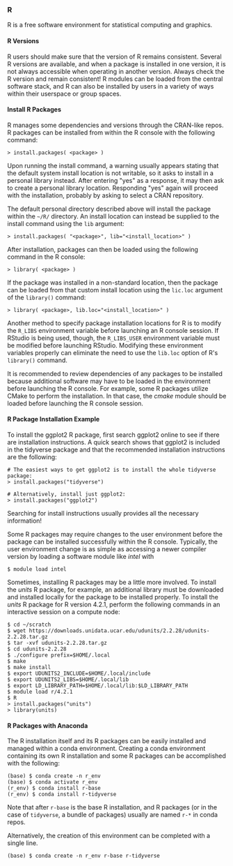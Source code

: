 

### R

R is a free software environment for statistical computing and graphics.


#### R Versions

R users should make sure that the version of R remains consistent. 
Several R versions are available, and when a package is installed in one version, it is not always accessible when operating in another version. 
Always check the R version and remain consistent! 
R modules can be loaded from the central software stack, and R can also be installed by users in a variety of ways within their userspace or group spaces.


#### Install R Packages

R manages some dependencies and versions through the CRAN-like repos. 
R packages can be installed from within the R console with the following command:

```
> install.packages( <package> )
```

Upon running the install command, a warning usually appears stating that the default system install location is not writable, so it asks to install in a personal library instead. 
After entering "yes" as a response, it may then ask to create a personal library location. 
Responding "yes" again will proceed with the installation, probably by asking to select a CRAN repository.

The default personal directory described above will install the package within the `~/R/` directory. 
An install location can instead be supplied to the install command using the `lib` argument:

```
> install.packages( "<package>", lib="<install_location>" )
```

After installation, packages can then be loaded using the following command in the R console:

```
> library( <package> )
```

If the package was installed in a non-standard location, then the package can be loaded from that custom install location using the `lic.loc` argument of the `library()` command:

```
> library( <package>, lib.loc="<install_location>" )
```

Another method to specify package installation locations for R is to modify the `R_LIBS` environment variable before launching an R console session. 
If RStudio is being used, though, the `R_LIBS_USER` environment variable must be modified before launching RStudio. 
Modifying these environment variables properly can eliminate the need to use the `lib.loc` option of R's `library()` command.

It is recommended to review dependencies of any packages to be installed because additional software may have to be loaded in the environment before launching the R console. 
For example, some R packages utilize CMake to perform the installation. 
In that case, the *cmake* module should be loaded before launching the R console session.


#### R Package Installation Example

To install the ggplot2 R package, first search ggplot2 online to see if there are installation instructions. 
A quick search shows that ggplot2 is included in the tidyverse package and that the recommended installation instructions are the following:

```
# The easiest ways to get ggplot2 is to install the whole tidyverse package:
> install.packages("tidyverse")

# Alternatively, install just ggplot2:
> install.packages("ggplot2")
```

Searching for install instructions usually provides all the necessary information!

Some R packages may require changes to the user environment before the package can be installed successfully within the R console. 
Typically, the user environment change is as simple as accessing a newer compiler version by loading a software module like *intel* with

```
$ module load intel
```

Sometimes, installing R packages may be a little more involved. 
To install the *units* R package, for example, an additional library must be downloaded and installed locally for the package to be installed properly. 
To install the *units* R package for R version 4.2.1, perform the following commands in an interactive session on a compute node:

```
$ cd ~/scratch
$ wget https://downloads.unidata.ucar.edu/udunits/2.2.28/udunits-2.2.28.tar.gz
$ tar -xvf udunits-2.2.28.tar.gz
$ cd udunits-2.2.28
$ ./configure prefix=$HOME/.local
$ make
$ make install
$ export UDUNITS2_INCLUDE=$HOME/.local/include
$ export UDUNITS2_LIBS=$HOME/.local/lib
$ export LD_LIBRARY_PATH=$HOME/.local/lib:$LD_LIBRARY_PATH
$ module load r/4.2.1
$ R
> install.packages("units")
> library(units)
```


#### R Packages with Anaconda

The R installation itself and its R packages can be easily installed and managed within a conda environment. 
Creating a conda environment containing its own R installation and some R packages can be accomplished with the following:

```
(base) $ conda create -n r_env
(base) $ conda activate r_env
(r_env) $ conda install r-base
(r_env) $ conda install r-tidyverse
```

Note that after `r-base` is the base R installation, and R packages (or in the case of `tidyverse`, a bundle of packages) usually are named `r-*` in conda repos.

Alternatively, the creation of this environment can be completed with a single line.

```
(base) $ conda create -n r_env r-base r-tidyverse
```

